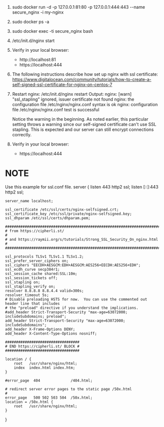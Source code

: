 
1. sudo docker run -d -p 127.0.0.1:81:80 -p 127.0.0.1:444:443 --name secure_nginx -i my-nginx
2. sudo docker ps -a
3. sudo docker exec -ti secure_nginx bash
4. /etc/init.d/nginx start
5. Verify in your local browser:
    - http://localhost:81
    - https://localhost:444
6. The following instructions describe how set up nginx with ssl certificate: https://www.digitalocean.com/community/tutorials/how-to-create-a-self-signed-ssl-certificate-for-nginx-on-centos-7
7. Restart nginx: /etc/init.d/nginx restart
    Output:
    nginx: [warn] "ssl_stapling" ignored, issuer certificate not found
    nginx: the configuration file /etc/nginx/nginx.conf syntax is ok
    nginx: configuration file /etc/nginx/nginx.conf test is successful

    Notice the warning in the beginning. As noted earlier, this particular setting throws a warning since our self-signed certificate can't use SSL stapling. This is expected and our server can still encrypt connections correctly.

8. Verify in your local browser:
    - https://localhost:444

NOTE
====
Use this example for ssl.conf file.
server {
    listen 443 http2 ssl;
    listen [::]:443 http2 ssl;

    server_name localhost;

    ssl_certificate /etc/ssl/certs/nginx-selfsigned.crt;
    ssl_certificate_key /etc/ssl/private/nginx-selfsigned.key;
    ssl_dhparam /etc/ssl/certs/dhparam.pem;

    ########################################################################
    # from https://cipherli.st/                                            #
    # and https://raymii.org/s/tutorials/Strong_SSL_Security_On_nginx.html #
    ########################################################################

    ssl_protocols TLSv1 TLSv1.1 TLSv1.2;
    ssl_prefer_server_ciphers on;
    ssl_ciphers "EECDH+AESGCM:EDH+AESGCM:AES256+EECDH:AES256+EDH";
    ssl_ecdh_curve secp384r1;
    ssl_session_cache shared:SSL:10m;
    ssl_session_tickets off;
    ssl_stapling on;
    ssl_stapling_verify on;
    resolver 8.8.8.8 8.8.4.4 valid=300s;
    resolver_timeout 5s;
    # Disable preloading HSTS for now.  You can use the commented out header line that includes
    # the "preload" directive if you understand the implications.
    #add_header Strict-Transport-Security "max-age=63072000; includeSubdomains; preload";
    add_header Strict-Transport-Security "max-age=63072000; includeSubdomains";
    add_header X-Frame-Options DENY;
    add_header X-Content-Type-Options nosniff;

    ##################################
    # END https://cipherli.st/ BLOCK #
    ##################################

    location / {
        root   /usr/share/nginx/html;
        index  index.html index.htm;
    }

    #error_page  404              /404.html;

    # redirect server error pages to the static page /50x.html
    #
    error_page   500 502 503 504  /50x.html;
    location = /50x.html {
        root   /usr/share/nginx/html;
    }
}
